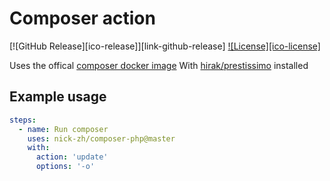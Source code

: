 # Composer action

[![GitHub Release][ico-release]][link-github-release]
[![License][ico-license]](LICENSE)

Uses the offical [composer docker image](https://hub.docker.com/_/composer)
With [hirak/prestissimo](https://github.com/hirak/prestissimo) installed

## Example usage

```yaml
steps:
  - name: Run composer
    uses: nick-zh/composer-php@master
    with:
      action: 'update'
      options: '-o'
```

